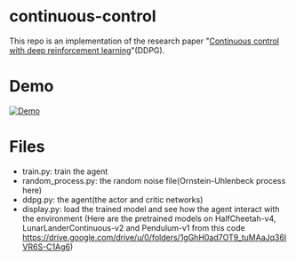 # continuous-control
This repo is an implementation of the research paper "[Continuous control with deep reinforcement learning](https://arxiv.org/abs/1509.02971)"(DDPG). 

# Demo
[![Demo](https://img.youtube.com/vi/qHvIlE1kGzc/0.jpg)](https://www.youtube.com/watch?v=qHvIlE1kGzc "Demo")

# Files
* train.py: train the agent
* random_process.py: the random noise file(Ornstein-Uhlenbeck process here)
* ddpg.py: the agent(the actor and critic networks)
* display.py: load the trained model and see how the agent interact with the environment
(Here are the pretrained models on HalfCheetah-v4, LunarLanderContinuous-v2 and Pendulum-v1 from this code https://drive.google.com/drive/u/0/folders/1gGhH0ad7OT9_tuMAaJq36lVR6S-C1Ag6)

